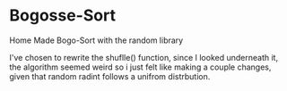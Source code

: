 # Bogosse-Sort
Home Made Bogo-Sort with the random library

I've chosen to rewrite the shuflle() function, since I looked underneath it, the algorithm seemed weird so i just felt like making a couple changes, given that random radint follows a unifrom distrbution.
